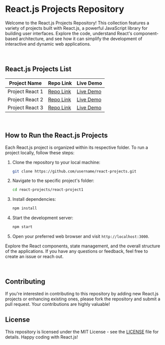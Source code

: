 # React.js Projects Repository

Welcome to the React.js Projects Repository! This collection features a variety of projects built with React.js, a powerful JavaScript library for building user interfaces. Explore the code, understand React's component-based architecture, and see how it can simplify the development of interactive and dynamic web applications.

<br />

## React.js Projects List

| Project Name    | Repo Link                                               | Live Demo                                              |
| --------------- | ------------------------------------------------------- | ------------------------------------------------------ |
| Project React 1 | [Repo Link](https://github.com/username/react-project1) | [Live Demo](https://username.github.io/react-project1) |
| Project React 2 | [Repo Link](https://github.com/username/react-project2) | [Live Demo](https://username.github.io/react-project2) |
| Project React 3 | [Repo Link](https://github.com/username/react-project3) | [Live Demo](https://username.github.io/react-project3) |

<br />

## How to Run the React.js Projects

Each React.js project is organized within its respective folder. To run a project locally, follow these steps:

1. Clone the repository to your local machine:

   ```bash
   git clone https://github.com/username/react-projects.git
   ```

2. Navigate to the specific project's folder:

   ```bash
   cd react-projects/react-project1
   ```

3. Install dependencies:

   ```bash
   npm install
   ```

4. Start the development server:

   ```bash
   npm start
   ```

5. Open your preferred web browser and visit `http://localhost:3000`.

Explore the React components, state management, and the overall structure of the applications. If you have any questions or feedback, feel free to create an issue or reach out.

<br />

## Contributing

If you're interested in contributing to this repository by adding new React.js projects or enhancing existing ones, please fork the repository and submit a pull request. Your contributions are highly valuable!

## License

This repository is licensed under the MIT License - see the [LICENSE](LICENSE) file for details. Happy coding with React.js!
